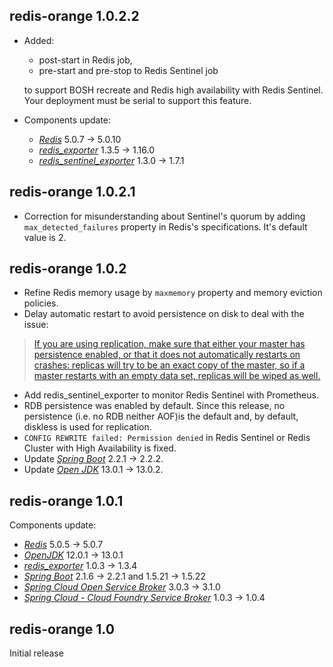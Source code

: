 ## redis-orange 1.0.2.2
- Added:
  - post-start in Redis job,
  - pre-start and pre-stop to Redis Sentinel job
  
  to support BOSH recreate and Redis high availability with Redis Sentinel. Your deployment must be serial to support this feature.
- Components update:
  - [*Redis*](https://redis.io/) 5.0.7 -> 5.0.10
  - [*redis_exporter*](https://github.com/oliver006/redis_exporter) 1.3.5 -> 1.16.0
  - [*redis_sentinel_exporter*](https://github.com/leominov/redis_sentinel_exporter) 1.3.0 -> 1.7.1

## redis-orange 1.0.2.1
- Correction for misunderstanding about Sentinel's quorum by adding `max_detected_failures` property in Redis's specifications. It's default value is 2.

## redis-orange 1.0.2
- Refine Redis memory usage by `maxmemory` property and memory eviction policies.
- Delay automatic restart to avoid persistence on disk to deal with the issue:
> [If you are using replication, make sure that either your master has persistence enabled, or that it does not automatically restarts on crashes: replicas will try to be an exact copy of the master, so if a master restarts with an empty data set, replicas will be wiped as well.](https://redis.io/topics/admin)
- Add redis_sentinel_exporter to monitor Redis Sentinel with Prometheus.
- RDB persistence was enabled by default. Since this release, no persistence (i.e. no RDB neither AOF)is the default and, by default, diskless is used for replication.
- `CONFIG REWRITE failed: Permission denied` in Redis Sentinel or Redis Cluster with High Availability is fixed.
- Update [*Spring Boot*](https://spring.io/projects/spring-boot) 2.2.1 -> 2.2.2.
- Update [*Open JDK*](https://jdk.java.net/) 13.0.1 -> 13.0.2.

## redis-orange 1.0.1
Components update:
- [*Redis*](https://redis.io/) 5.0.5 -> 5.0.7
- [*OpenJDK*](https://openjdk.java.net/) 12.0.1 -> 13.0.1
- [*redis_exporter*](https://github.com/oliver006/redis_exporter) 1.0.3 -> 1.3.4
- [*Spring Boot*](https://spring.io/projects/spring-boot) 2.1.6 -> 2.2.1 and 1.5.21 -> 1.5.22
- [*Spring Cloud Open Service Broker*](https://spring.io/projects/spring-cloud-open-service-broker) 3.0.3 -> 3.1.0
- [*Spring Cloud - Cloud Foundry Service Broker*](https://spring.io/projects/spring-cloud-cloudfoundry-service-broker) 1.0.3 -> 1.0.4

## redis-orange 1.0

Initial release